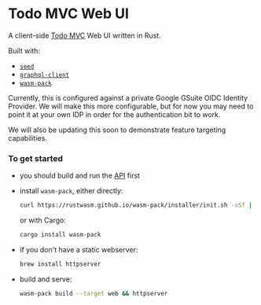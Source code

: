 # Todo MVC Web UI

A client-side [Todo MVC][todomvc] Web UI written in Rust. 

Built with:

- [`seed`][seed]
- [`graphql-client`][graphql-client]
- [`wasm-pack`][wasm-pack]

Currently, this is configured against a private Google GSuite OIDC Identity Provider. We will make this more configurable, but for now you may need to point it at your own IDP in order for the authentication bit to work.

We will also be updating this soon to demonstrate feature targeting capabilities.

### To get started

- you should build and run the [API](../api/README.md) first

- install `wasm-pack`, either directly:

    ```sh
    curl https://rustwasm.github.io/wasm-pack/installer/init.sh -sSf | sh 
    ```

    or with Cargo:

    ```sh
    cargo install wasm-pack
    ```

- if you don't have a static webserver:
  
    ```sh
    brew install httpserver
    ```

- build and serve:

    ```sh
    wasm-pack build --target web && httpserver
    ```

[graphql-client]: https://github.com/graphql-rust/graphql-client
[seed]: https://github.com/seed-rs/seed
[todomvc]: http://todomvc.com/
[wasm-pack]: https://rustwasm.github.io/wasm-pack/
